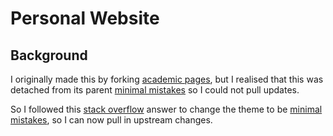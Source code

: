 # Personal Website

## Background

I originally made this by forking [academic pages](https://github.com/academicpages/academicpages.github.io), but I realised that this was detached from its parent [minimal mistakes](https://mmistakes.github.io/minimal-mistakes/) so I could not pull updates.

So I followed this [stack overflow](https://stackoverflow.com/questions/31327045/switch-theme-in-an-existing-jekyll-installation) answer to change the theme to be [minimal mistakes](https://mmistakes.github.io/minimal-mistakes/), so I can now pull in upstream changes.